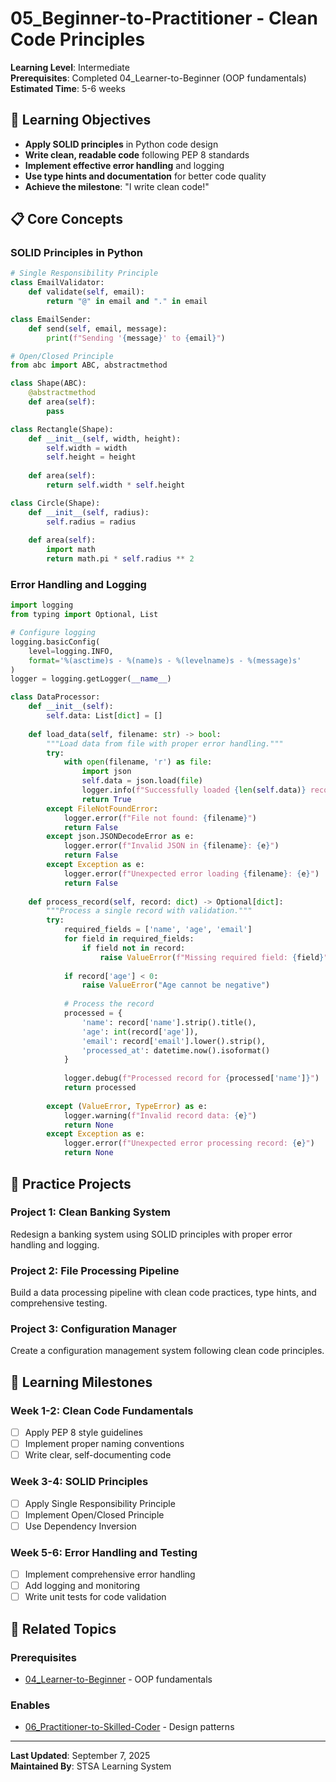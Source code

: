 # 05_Beginner-to-Practitioner - Clean Code Principles

**Learning Level**: Intermediate  
**Prerequisites**: Completed 04_Learner-to-Beginner (OOP fundamentals)  
**Estimated Time**: 5-6 weeks

## 🎯 Learning Objectives

- **Apply SOLID principles** in Python code design
- **Write clean, readable code** following PEP 8 standards
- **Implement effective error handling** and logging
- **Use type hints and documentation** for better code quality
- **Achieve the milestone**: "I write clean code!"

## 📋 Core Concepts

### SOLID Principles in Python

```python
# Single Responsibility Principle
class EmailValidator:
    def validate(self, email):
        return "@" in email and "." in email

class EmailSender:
    def send(self, email, message):
        print(f"Sending '{message}' to {email}")

# Open/Closed Principle
from abc import ABC, abstractmethod

class Shape(ABC):
    @abstractmethod
    def area(self):
        pass

class Rectangle(Shape):
    def __init__(self, width, height):
        self.width = width
        self.height = height
    
    def area(self):
        return self.width * self.height

class Circle(Shape):
    def __init__(self, radius):
        self.radius = radius
    
    def area(self):
        import math
        return math.pi * self.radius ** 2
```

### Error Handling and Logging

```python
import logging
from typing import Optional, List

# Configure logging
logging.basicConfig(
    level=logging.INFO,
    format='%(asctime)s - %(name)s - %(levelname)s - %(message)s'
)
logger = logging.getLogger(__name__)

class DataProcessor:
    def __init__(self):
        self.data: List[dict] = []
    
    def load_data(self, filename: str) -> bool:
        """Load data from file with proper error handling."""
        try:
            with open(filename, 'r') as file:
                import json
                self.data = json.load(file)
                logger.info(f"Successfully loaded {len(self.data)} records")
                return True
        except FileNotFoundError:
            logger.error(f"File not found: {filename}")
            return False
        except json.JSONDecodeError as e:
            logger.error(f"Invalid JSON in {filename}: {e}")
            return False
        except Exception as e:
            logger.error(f"Unexpected error loading {filename}: {e}")
            return False
    
    def process_record(self, record: dict) -> Optional[dict]:
        """Process a single record with validation."""
        try:
            required_fields = ['name', 'age', 'email']
            for field in required_fields:
                if field not in record:
                    raise ValueError(f"Missing required field: {field}")
            
            if record['age'] < 0:
                raise ValueError("Age cannot be negative")
            
            # Process the record
            processed = {
                'name': record['name'].strip().title(),
                'age': int(record['age']),
                'email': record['email'].lower().strip(),
                'processed_at': datetime.now().isoformat()
            }
            
            logger.debug(f"Processed record for {processed['name']}")
            return processed
            
        except (ValueError, TypeError) as e:
            logger.warning(f"Invalid record data: {e}")
            return None
        except Exception as e:
            logger.error(f"Unexpected error processing record: {e}")
            return None
```

## 📝 Practice Projects

### Project 1: Clean Banking System

Redesign a banking system using SOLID principles with proper error handling and logging.

### Project 2: File Processing Pipeline

Build a data processing pipeline with clean code practices, type hints, and comprehensive testing.

### Project 3: Configuration Manager

Create a configuration management system following clean code principles.

## 🎯 Learning Milestones

### Week 1-2: Clean Code Fundamentals

- [ ] Apply PEP 8 style guidelines
- [ ] Implement proper naming conventions
- [ ] Write clear, self-documenting code

### Week 3-4: SOLID Principles

- [ ] Apply Single Responsibility Principle
- [ ] Implement Open/Closed Principle
- [ ] Use Dependency Inversion

### Week 5-6: Error Handling and Testing

- [ ] Implement comprehensive error handling
- [ ] Add logging and monitoring
- [ ] Write unit tests for code validation

## 🔗 Related Topics

### Prerequisites

- [04_Learner-to-Beginner](../04_Learner-to-Beginner/) - OOP fundamentals

### Enables

- [06_Practitioner-to-Skilled-Coder](../06_Practitioner-to-Skilled-Coder/) - Design patterns

---

**Last Updated**: September 7, 2025  
**Maintained By**: STSA Learning System
